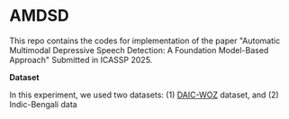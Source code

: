 # AMDSD

This repo contains the codes for implementation of the paper "Automatic Multimodal Depressive Speech Detection: A Foundation Model-Based Approach" Submitted in ICASSP 2025.


__Dataset__

In this experiment, we used two datasets:
(1) [DAIC-WOZ](https://dcapswoz.ict.usc.edu/) dataset, and
(2) Indic-Bengali data
